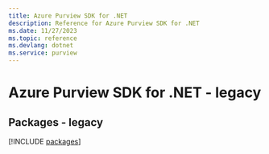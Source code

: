 ```yaml
---
title: Azure Purview SDK for .NET
description: Reference for Azure Purview SDK for .NET
ms.date: 11/27/2023
ms.topic: reference
ms.devlang: dotnet
ms.service: purview
---
```

# Azure Purview SDK for .NET - legacy
## Packages - legacy
[!INCLUDE [packages](purview-index.md)]